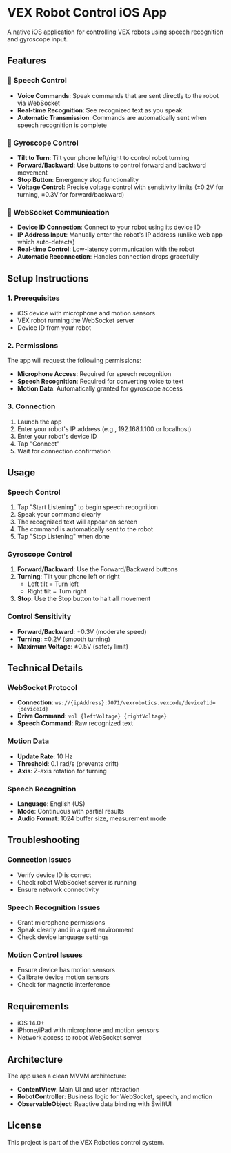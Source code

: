 # VEX Robot Control iOS App

A native iOS application for controlling VEX robots using speech recognition and gyroscope input.

## Features

### 🎤 Speech Control
- **Voice Commands**: Speak commands that are sent directly to the robot via WebSocket
- **Real-time Recognition**: See recognized text as you speak
- **Automatic Transmission**: Commands are automatically sent when speech recognition is complete

### 📱 Gyroscope Control
- **Tilt to Turn**: Tilt your phone left/right to control robot turning
- **Forward/Backward**: Use buttons to control forward and backward movement
- **Stop Button**: Emergency stop functionality
- **Voltage Control**: Precise voltage control with sensitivity limits (±0.2V for turning, ±0.3V for forward/backward)

### 🔌 WebSocket Communication
- **Device ID Connection**: Connect to your robot using its device ID
- **IP Address Input**: Manually enter the robot's IP address (unlike web app which auto-detects)
- **Real-time Control**: Low-latency communication with the robot
- **Automatic Reconnection**: Handles connection drops gracefully

## Setup Instructions

### 1. Prerequisites
- iOS device with microphone and motion sensors
- VEX robot running the WebSocket server
- Device ID from your robot

### 2. Permissions
The app will request the following permissions:
- **Microphone Access**: Required for speech recognition
- **Speech Recognition**: Required for converting voice to text
- **Motion Data**: Automatically granted for gyroscope access

### 3. Connection
1. Launch the app
2. Enter your robot's IP address (e.g., 192.168.1.100 or localhost)
3. Enter your robot's device ID
4. Tap "Connect"
5. Wait for connection confirmation

## Usage

### Speech Control
1. Tap "Start Listening" to begin speech recognition
2. Speak your command clearly
3. The recognized text will appear on screen
4. The command is automatically sent to the robot
5. Tap "Stop Listening" when done

### Gyroscope Control
1. **Forward/Backward**: Use the Forward/Backward buttons
2. **Turning**: Tilt your phone left or right
   - Left tilt = Turn left
   - Right tilt = Turn right
3. **Stop**: Use the Stop button to halt all movement

### Control Sensitivity
- **Forward/Backward**: ±0.3V (moderate speed)
- **Turning**: ±0.2V (smooth turning)
- **Maximum Voltage**: ±0.5V (safety limit)

## Technical Details

### WebSocket Protocol
- **Connection**: `ws://{ipAddress}:7071/vexrobotics.vexcode/device?id={deviceId}`
- **Drive Command**: `vol {leftVoltage} {rightVoltage}`
- **Speech Command**: Raw recognized text

### Motion Data
- **Update Rate**: 10 Hz
- **Threshold**: 0.1 rad/s (prevents drift)
- **Axis**: Z-axis rotation for turning

### Speech Recognition
- **Language**: English (US)
- **Mode**: Continuous with partial results
- **Audio Format**: 1024 buffer size, measurement mode

## Troubleshooting

### Connection Issues
- Verify device ID is correct
- Check robot WebSocket server is running
- Ensure network connectivity

### Speech Recognition Issues
- Grant microphone permissions
- Speak clearly and in a quiet environment
- Check device language settings

### Motion Control Issues
- Ensure device has motion sensors
- Calibrate device motion sensors
- Check for magnetic interference

## Requirements

- iOS 14.0+
- iPhone/iPad with microphone and motion sensors
- Network access to robot WebSocket server

## Architecture

The app uses a clean MVVM architecture:
- **ContentView**: Main UI and user interaction
- **RobotController**: Business logic for WebSocket, speech, and motion
- **ObservableObject**: Reactive data binding with SwiftUI

## License

This project is part of the VEX Robotics control system.

